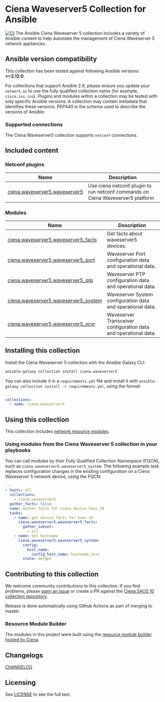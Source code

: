 # Ciena Waveserver5 Collection for Ansible

[![CI](https://github.com/ciena/ciena.waveserver5/workflows/Test%20collection/badge.svg?event=push)](https://github.com/ciena/ciena.waveserver5/actions)
The Ansible Ciena Waveserver 5 collection includes a variety of Ansible content to help automate the management of Ciena Waveserver 5 network appliances.

<!--start requires_ansible-->
## Ansible version compatibility

This collection has been tested against following Ansible versions: **>=2.12.0**.

For collections that support Ansible 2.9, please ensure you update your `network_os` to use the
fully qualified collection name (for example, `cisco.ios.ios`).
Plugins and modules within a collection may be tested with only specific Ansible versions.
A collection may contain metadata that identifies these versions.
PEP440 is the schema used to describe the versions of Ansible.
<!--end requires_ansible-->

### Supported connections

The Ciena Waveserver5 collection supports `netconf` connections.

## Included content

<!--start collection content-->
### Netconf plugins
Name | Description
--- | ---
[ciena.waveserver5.waveserver5](https://github.com/ciena/ciena.waveserver5/blob/master/docs/ciena.waveserver5.waveserver5_netconf.rst)|Use ciena netconf plugin to run netconf commands on Ciena Waveserver5 platform

### Modules
Name | Description
--- | ---
[ciena.waveserver5.waveserver5_facts](https://github.com/ciena/ciena.waveserver5/blob/master/docs/ciena.waveserver5.waveserver5_facts_module.rst)|Get facts about waveserver5 devices.
[ciena.waveserver5.waveserver5_port](https://github.com/ciena/ciena.waveserver5/blob/master/docs/ciena.waveserver5.waveserver5_port_module.rst)|Waveserver Port configuration data and operational data.
[ciena.waveserver5.waveserver5_ptp](https://github.com/ciena/ciena.waveserver5/blob/master/docs/ciena.waveserver5.waveserver5_ptp_module.rst)|Waveserver PTP configuration data and operational data.
[ciena.waveserver5.waveserver5_system](https://github.com/ciena/ciena.waveserver5/blob/master/docs/ciena.waveserver5.waveserver5_system_module.rst)|Waveserver System configuration data and operational data.
[ciena.waveserver5.waveserver5_xcvr](https://github.com/ciena/ciena.waveserver5/blob/master/docs/ciena.waveserver5.waveserver5_xcvr_module.rst)|Waveserver Transceiver configuration data and operational data.

<!--end collection content-->

## Installing this collection

Install the Ciena Waveserver 5 collection with the Ansible Galaxy CLI:

```bash
ansible-galaxy collection install ciena.waveserver5
```

You can also include it in a `requirements.yml` file and install it with `ansible-galaxy collection install -r requirements.yml`, using the format:

```yaml
---
collections:
  - name: ciena.waveserver5
```

## Using this collection

This collection includes [network resource modules](https://docs.ansible.com/ansible/latest/network/user_guide/network_resource_modules.html).

### Using modules from the Ciena Waveserver 5 collection in your playbooks

You can call modules by their Fully Qualified Collection Namespace (FQCN), such as `ciena.waveserver5.waveserver5_system`.
The following example task replaces configuration changes in the existing configuration on a Ciena Waveserver 5 network device, using the FQCN:

```yaml
---
- hosts: all
  collections:
    - ciena.waveserver5
  gather_facts: false
  name: Gather facts for ciena device Saos 10
  tasks:
    - name: get device facts for Saos 10
      ciena.waveserver5.waveserver5_facts:
        gather_subset:
          - all
    - name: Set hostname
      ciena.waveserver5.waveserver5_system:
        config:
          host_name:
            config_host_name: hostname_test
        state: merged
```

## Contributing to this collection

We welcome community contributions to this collection. If you find problems, please [open an issue](https://github.com/ciena/ciena.waveserver5/issues) or create a PR against the [Ciena SAOS 10 collection repository](https://github.com/ciena/ciena.waveserver5).

Release is done automatically using Github Actions as part of merging to master.

### Resource Module Builder

The modules in this project were built using the [resource module builder hosted by Ciena](https://github.com/ciena/resource_module_builder).

## Changelogs

[CHANGELOG](CHANGELOG.md)

## Licensing

See [LICENSE](LICENSE) to see the full text.

